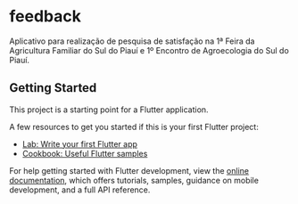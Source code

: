 # feedback

Aplicativo para realização de pesquisa de satisfação na 1ª Feira da Agricultura Familiar do Sul do Piauí e 1º Encontro de Agroecologia do Sul do Piauí.

## Getting Started

This project is a starting point for a Flutter application.

A few resources to get you started if this is your first Flutter project:

- [Lab: Write your first Flutter app](https://docs.flutter.dev/get-started/codelab)
- [Cookbook: Useful Flutter samples](https://docs.flutter.dev/cookbook)

For help getting started with Flutter development, view the
[online documentation](https://docs.flutter.dev/), which offers tutorials,
samples, guidance on mobile development, and a full API reference.
